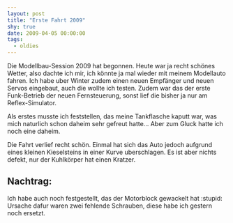 ```yaml
---
layout: post
title: "Erste Fahrt 2009"
shy: true
date: 2009-04-05 00:00:00
tags:
  - oldies
---
```


Die Modellbau-Session 2009 hat begonnen. Heute war ja recht schönes Wetter,
also dachte ich mir, ich könnte ja mal wieder mit meinem Modellauto fahren. Ich
habe uber Winter zudem einen neuen Empfänger und neuen Servos eingebaut, auch
die wollte ich testen. Zudem war das der erste Funk-Betrieb der neuen
Fernsteuerung, sonst lief die bisher ja nur am Reflex-Simulator.

Als erstes musste ich feststellen, das meine Tankflasche kaputt war, was mich
naturlich schon daheim sehr gefreut hatte... Aber zum Gluck hatte ich noch eine
daheim.

Die Fahrt verlief recht schön. Einmal hat sich das Auto jedoch aufgrund eines
kleinen Kieselsteins in einer Kurve uberschlagen. Es ist aber nichts defekt,
nur der Kuhlkörper hat einen Kratzer.

## Nachtrag:

Ich habe auch noch festgestellt, das der Motorblock gewackelt hat  :stupid:
Ursache dafur waren zwei fehlende Schrauben, diese habe ich gestern noch
ersetzt.

